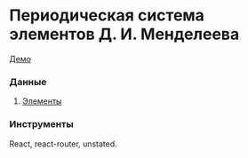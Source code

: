 # Периодическая система элементов Д. И. Менделеева

[Демо](http://mendeleev-table.surge.sh)

### Данные

1. [Элементы](https://github.com/Bowserinator/Periodic-Table-JSON)

### Инструменты

React, react-router, unstated.

